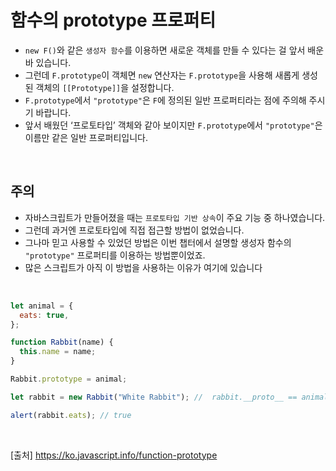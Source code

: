 # 함수의 prototype 프로퍼티

- `new F()`와 같은 `생성자 함수`를 이용하면 새로운 객체를 만들 수 있다는 걸 앞서 배운 바 있습니다.
- 그런데 `F.prototype`이 객체면 `new` 연산자는 `F.prototype`을 사용해 새롭게 생성된 객체의 `[[Prototype]]`을 설정합니다.
- `F.prototype`에서 `"prototype"`은 `F`에 정의된 일반 프로퍼티라는 점에 주의해 주시기 바랍니다.
- 앞서 배웠던 ‘프로토타입’ 객체와 같아 보이지만 `F.prototype`에서 `"prototype"`은 이름만 같은 일반 프로퍼티입니다.

<br>

## 주의

- 자바스크립트가 만들어졌을 때는 `프로토타입 기반 상속`이 주요 기능 중 하나였습니다.
- 그런데 과거엔 프로토타입에 직접 접근할 방법이 없었습니다.
- 그나마 믿고 사용할 수 있었던 방법은 이번 챕터에서 설명할 생성자 함수의 `"prototype"` 프로퍼티를 이용하는 방법뿐이었죠.
- 많은 스크립트가 아직 이 방법을 사용하는 이유가 여기에 있습니다

<br>

```js
let animal = {
  eats: true,
};

function Rabbit(name) {
  this.name = name;
}

Rabbit.prototype = animal;

let rabbit = new Rabbit("White Rabbit"); //  rabbit.__proto__ == animal

alert(rabbit.eats); // true
```

<br>

[출처]
https://ko.javascript.info/function-prototype
